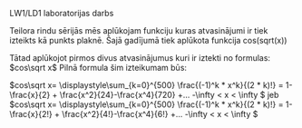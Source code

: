 LW1/LD1 laboratorijas darbs


Teilora rindu sērijās mēs aplūkojam funkciju kuras atvasinājumi ir tiek izteikts kā punkts plaknē.
Šajā gadījumā tiek aplūkota funkcija cos(sqrt(x)) 

Tātad aplūkojot pirmos divus atvasinājumus kuri ir iztekti no formulas:
$cos\sqrt x$
Pilnā formula šim izteikumam būs:
            
$cos\sqrt x= \displaystyle\sum_{k=0}^{500} \frac{(-1)^k * x^k}{(2 * k)!} = 1-\frac{x}{2} + \frac{x^2}{24}-\frac{x^4}{720} +... -\infty < x < \infty $
jeb
$cos\sqrt x= \displaystyle\sum_{k=0}^{500} \frac{(-1)^k * x^k}{(2 * k)!} = 1-\frac{x}{2!} + \frac{x^2}{4!}-\frac{x^4}{6!} +... -\infty < x < \infty $








